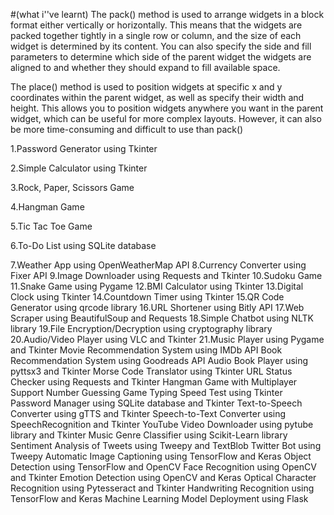 #(what i''ve learnt)
The pack() method is used to arrange widgets in a block format either vertically or horizontally. This means that the widgets are packed together tightly in a single row or column, and the size of each widget is determined by its content. You can also specify the side and fill parameters to determine which side of the parent widget the widgets are aligned to and whether they should expand to fill available space.

The place() method is used to position widgets at specific x and y coordinates within the parent widget, as well as specify their width and height. This allows you to position widgets anywhere you want in the parent widget, which can be useful for more complex layouts. However, it can also be more time-consuming and difficult to use than pack()



1.Password Generator using Tkinter

2.Simple Calculator using Tkinter

3.Rock, Paper, Scissors Game

4.Hangman Game

5.Tic Tac Toe Game

6.To-Do List using SQLite database

7.Weather App using OpenWeatherMap API
8.Currency Converter using Fixer API
9.Image Downloader using Requests and Tkinter
10.Sudoku Game
11.Snake Game using Pygame
12.BMI Calculator using Tkinter
13.Digital Clock using Tkinter
14.Countdown Timer using Tkinter
15.QR Code Generator using qrcode library
16.URL Shortener using Bitly API
17.Web Scraper using BeautifulSoup and Requests
18.Simple Chatbot using NLTK library
19.File Encryption/Decryption using cryptography library
20.Audio/Video Player using VLC and Tkinter
21.Music Player using Pygame and Tkinter
Movie Recommendation System using IMDb API
Book Recommendation System using Goodreads API
Audio Book Player using pyttsx3 and Tkinter
Morse Code Translator using Tkinter
URL Status Checker using Requests and Tkinter
Hangman Game with Multiplayer Support
Number Guessing Game
Typing Speed Test using Tkinter
Password Manager using SQLite database and Tkinter
Text-to-Speech Converter using gTTS and Tkinter
Speech-to-Text Converter using SpeechRecognition and Tkinter
YouTube Video Downloader using pytube library and Tkinter
Music Genre Classifier using Scikit-Learn library
Sentiment Analysis of Tweets using Tweepy and TextBlob
Twitter Bot using Tweepy
Automatic Image Captioning using TensorFlow and Keras
Object Detection using TensorFlow and OpenCV
Face Recognition using OpenCV and Tkinter
Emotion Detection using OpenCV and Keras
Optical Character Recognition using Pytesseract and Tkinter
Handwriting Recognition using TensorFlow and Keras
Machine Learning Model Deployment using Flask
